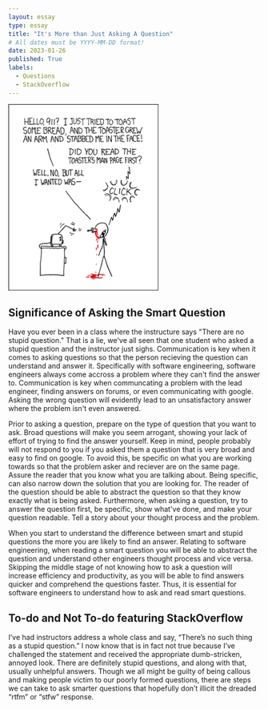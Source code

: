 ```yaml
---
layout: essay
type: essay
title: "It's More than Just Asking A Question"
# All dates must be YYYY-MM-DD format!
date: 2023-01-26
published: True
labels:
  - Questions
  - StackOverflow
---
```


<img width="300px" class="rounded float-start pe-4" src="../img/smart-questions/rtfm.png">

## Significance of Asking the Smart Question
Have you ever been in a class where the instructure says "There are no stupid question." That is a lie, we've all seen that one student who asked a stupid question and the instructor just sighs. Communication is key when it comes to asking questions so that the person recieving the question can understand and answer it. Specifically with software engineering, software engineers always come accross a problem where they can't find the answer to. Communication is key when communcating a problem with the lead engineer, finding answers on forums, or even communicating with google. Asking the wrong question will evidently lead to an unsatisfactory answer where the problem isn't even answered. 

Prior to asking a question, prepare on the type of question that you want to ask. Broad questions will make you seem arrogant, showing your lack of effort of trying to find the answer yourself. Keep in mind, people probably will not respond to you if you asked them a question that is very broad and easy to find on google. To avoid this, be specific on what you are working towards so that the problem asker and reciever are on the same page. Assure the reader that you know what you are talking about. Being specific, can also narrow down the solution that you are looking for. The reader of the question should be able to abstract the question so that they know exactly what is being asked. Furthermore, when asking a question, try to answer the question first, be specific, show what've done, and make your question readable. Tell a story about your thought process and the problem.

When you start to understand the difference between smart and stupid questions the more you are likely to find an answer. Relating to software engineering, when reading a smart question you will be able to abstract the question and understand other engineers thought process and vice versa. Skipping the middle stage of not knowing how to ask a question will increase efficiency and productivity, as you will be able to find answers quicker and comprehend the questions faster. Thus, it is essential for software engineers to understand how to ask and read smart questions. 

## To-do and Not To-do featuring StackOverflow

I’ve had instructors address a whole class and say, “There’s no such thing as a stupid question.” I now know that is in fact not true because I’ve challenged the statement and received the appropriate dumb-stricken, annoyed look. There are definitely stupid questions, and along with that, usually unhelpful answers. Though we all might be guilty of being callous and making people victim to our poorly formed questions, there are steps we can take to ask smarter questions that hopefully don’t illicit the dreaded “rtfm” or “stfw” response.



